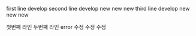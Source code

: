 
first line develop
second line develop
new new new third line develop new new new

첫번째 라인
두번째 라인
error 수정 수정 수정

